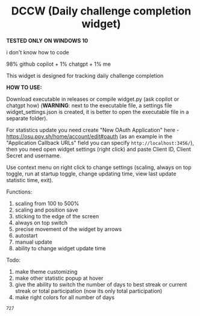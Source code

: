 <h1 align="center">
    DCCW (Daily challenge completion widget)
</h1>

**TESTED ONLY ON WINDOWS 10**

i don't know how to code

98% github copilot + 1% chatgpt + 1% me

This widget is designed for tracking daily challenge completion

**HOW TO USE:**

Download executable in releases or compile widget.py (ask copilot or chatgpt how) (**WARNING**: next to the executable file, a settings file widget_settings.json is created, it is better to open the executable file in a separate folder).

For statistics update you need create "New OAuth Application" here - https://osu.ppy.sh/home/account/edit#oauth (as an example in the "Application Callback URLs" field you can specify `http://localhost:3456/`), then you need open widget settings (right click) and paste Client ID, Client Secret and username.

Use context menu on right click to change settings (scaling, always on top toggle, run at startup toggle, change updating time, view last update statistic time, exit).

Functions:

1. scaling from 100 to 500%
2. scaling and position save
3. sticking to the edge of the screen
4. always on top switch
5. precise movement of the widget by arrows
6. autostart
7. manual update
8. ability to change widget update time

Todo:
1. make theme customizing
2. make other statistic popup at hover
3. give the ability to switch the number of days to best streak or current streak or total participation (now its only total participation)
4. make right colors for all number of days

<sub>727</sub>
